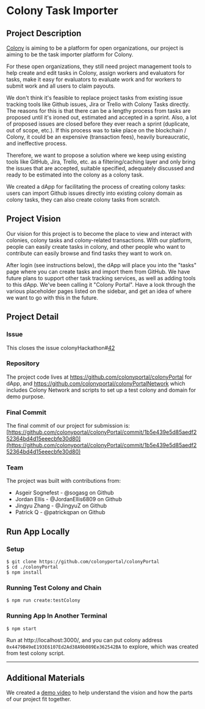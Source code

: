 # Colony Task Importer

## Project Description
[Colony](https://colony.io/) is aiming to be a platform for open organizations, our project is aiming to be the task importer platform for Colony.

For these open organizations, they still need project management tools to help create and edit tasks in Colony, assign workers and evaluators for tasks, make it easy for evaluators to evaluate work and for workers to submit work and all users to claim payouts.

We don't think it's feasible to replace project tasks from existing issue tracking tools like Github issues, Jira or Trello with Colony Tasks directly. The reasons for this is that there can be a lengthy process from tasks are proposed until it's ironed out, estimated and accepted in a sprint. Also, a lot of proposed issues are closed before they ever reach a sprint (duplicate, out of scope, etc.). If this process was to take place on the blockchain / Colony, it could be an expensive (transaction fees), heavily bureaucratic, and ineffective process.

Therefore, we want to propose a solution where we keep using existing tools like GitHub, Jira, Trello, etc. as a filtering/caching layer and only bring the issues that are accepted, suitable specified, adequately discussed and ready to be estimated into the colony as a colony task.

We created a dApp for facilitating the process of creating colony tasks: users can import Github issues directly into existing colony domain as colony tasks, they can also create colony tasks from scratch.

## Project Vision
Our vision for this project is to become the place to view and interact with colonies, colony tasks and colony-related transactions. With our platform, people can easily create tasks in colony, and other people who want to contribute can easily browse and find tasks they want to work on.

After login (see instructions below), the dApp will place you into the "tasks" page where you can create tasks and import them from GitHub. We have future plans to support other task tracking services, as well as adding tools to this dApp. We've been calling it "Colony Portal". Have a look through the various placeholder pages listed on the sidebar, and get an idea of where we want to go with this in the future.

## Project Detail
### Issue
This closes the issue colonyHackathon#[42](https://github.com/JoinColony/colonyHackathon/issues/42)

### Repository
The project code lives at https://github.com/colonyportal/colonyPortal for dApp, and https://github.com/colonyportal/colonyPortalNetwork which includes Colony Network and scripts to set up a test colony and domain for demo purpose.

### Final Commit
The final commit of our project for submission is: [https://github.com/colonyportal/colonyPortal/commit/1b5e439e5d85aedf252364bd4d15eeecbfe30d80](https://github.com/colonyportal/colonyPortal/commit/1b5e439e5d85aedf252364bd4d15eeecbfe30d80)

### Team
The project was built with contributions from:

- Asgeir Sognefest - @sogasg on Github
- Jordan Ellis - @JordanEllis6809 on Github
- Jingyu Zhang - @JingyuZ on Github
- Patrick Q - @patrickqpan on Github

## Run App Locally
### Setup
```
$ git clone https://github.com/colonyportal/colonyPortal
$ cd ./colonyPortal
$ npm install
```

### Running Test Colony and Chain
```
$ npm run create:testColony
```

### Running App In Another Terminal
```
$ npm start
```
Run at http://localhost:3000/, and you can put colony address `0x4479B49eE193E6107Ed2Ad38A9b089Ee362542BA` to explore, which was created from test colony script.

---

## Additional Materials
We created a [demo video](https://www.youtube.com/watch?v=dQw4w9WgXcQ) to help understand the vision and how the parts of our project fit together.

